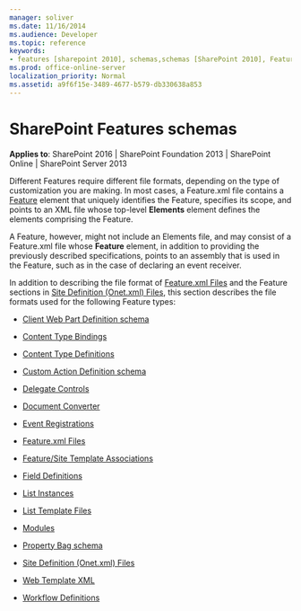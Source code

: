 ```yaml
---
manager: soliver
ms.date: 11/16/2014
ms.audience: Developer
ms.topic: reference
keywords:
- features [sharepoint 2010], schemas,schemas [SharePoint 2010], Features,Features [SharePoint 2010]
ms.prod: office-online-server
localization_priority: Normal
ms.assetid: a9f6f15e-3489-4677-b579-db330638a853
---
```


# SharePoint Features schemas

**Applies to**: SharePoint 2016 | SharePoint Foundation 2013 | SharePoint Online | SharePoint Server 2013

Different Features require different file formats, depending on the type of customization you are making. In most cases, a Feature.xml file contains a [Feature](feature-element-feature.md) element that uniquely identifies the Feature, specifies its scope, and points to an XML file whose top-level **Elements** element defines the elements comprising the Feature.

A Feature, however, might not include an Elements file, and may consist of a Feature.xml file whose **Feature**
element, in addition to providing the previously described specifications, points to an assembly that is used in the Feature, such as in the case of declaring an event receiver.

In addition to describing the file format of [Feature.xml Files](feature-xml-files.md) and the Feature sections in [Site Definition (Onet.xml) Files](site-definition-onet-xml-files.md), this section describes the file formats used for the following Feature types:

- [Client Web Part Definition schema](client-web-part-definition-schema.md)

- [Content Type Bindings](content-type-bindings.md)

- [Content Type Definitions](content-type-definitions.md)

- [Custom Action Definition schema](custom-action-definition-schema.md)

- [Delegate Controls](delegate-controls.md)

- [Document Converter](document-converter.md)

- [Event Registrations](event-registrations.md)

- [Feature.xml Files](feature-xml-files.md)

- [Feature/Site Template Associations](feature-site-template-associations.md)

- [Field Definitions](field-definitions.md)

- [List Instances](list-instances.md)

- [List Template Files](list-template-files.md)

- [Modules](modules.md)

- [Property Bag schema](property-bag-schema.md)

- [Site Definition (Onet.xml) Files](site-definition-onet-xml-files.md)

- [Web Template XML](web-template-xml.md)

- [Workflow Definitions](workflow-definitions.md)

 





